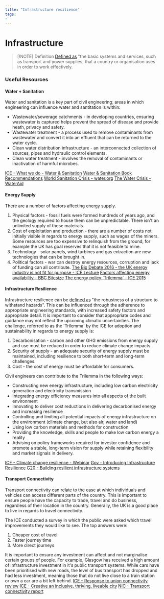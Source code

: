 ```yaml
---
title: "Infrastructure resilience"
tags: 
- 
---
```

# Infrastructure

> [!NOTE] Definition
> [Defined as](https://dictionary.cambridge.org/dictionary/english/infrastructure) "the basic systems and services, such as transport and power supplies, that a country or organisation uses in order to work effectively.


### Useful Resources
#### Water + Sanitation
Water and sanitation is a key part of civil engineering; areas in which engineering can influence water and santitation is within:
 - Wastewater/sewerage catchments - in developing countries, ensuring wastewater is captured helps prevent the spread of disease and provide heath, privacy and safety. 
 - Wastewater treatment - a process used to remove contaminants from wastewater and convert it into an effluent that can be returned to the water cycle.
 - Clean water distribution infrastructure - an interconnected collection of sources, pipes and hydraulic control elements. 
 - Clean water treatment - involves the removal of contaminants or inactivation of harmful microbes. 

[ICE - What we do - Water & Sanitation](http://www.ice.org.uk/about-ice/what-we-do/water-and-sanitation-community-of-practice)
[Water & Sanitation Book Recommendations](http://www.ice.org.uk/news-and-insight/latest-ice-news/library-recommendations-on-sustainable-management)
[World Sanitation Crisis - water.org](https://water.org/our-impact/water-crisis/global-sanitation-crisis/)
[The Water Crisis - WaterAid](https://www.wateraid.org/uk/the-crisis/water)

#### Energy Supply
There are a number of factors affecting energy supply.
1) Physical factors - fossil fuels were formed hundreds of years ago, and the geology required to house them can be unpredictable. There isn't an unlimited supply of these mateirals.
2) Cost of exploitation and production - there are a number of costs not initially visible in regards to energy supply, such as wages of the miners. Some resources are too expensive to relinquish from the ground, for example the UK has goal reserves that it is not feasible to mine. 
3) Technology - solar panels, wind turbines and gas extraction are new technologies that can be brought in.
4) Political factors - war can destroy energy resources, corruption and lack of funding can all contribute.
[The Big Debate 2016 - the UK energy industry is not fit for purpose - ICE Lecture](https://www.ice.org.uk/events/past-events-and-recordings/recorded-lectures/the-big-debate-2016-this-house-believes-that-the-uk-energy-industry-is-not-fit-for-purpose-to-secure-a-low-carbon-energy-supply-london/)
[Factors affecting energy availability - BBC Bitesize](https://www.bbc.co.uk/bitesize/guides/zxc2sg8/revision/2)
[The energy policy 'Trilemma' - ICE 2015](https://www.ice.org.uk/engineering-resources/briefing-sheets/the-energy-policy-trilemma/)

#### Infrastructure Resilience
Infrastructure resilience can be [defined as](https://www.gov.uk/research-for-development-outputs/introducing-infrastructure-resilience) "the robustness of a structure to withstand hazards". This can be influenced through the adherence to appropriate engineering standards, with increased safety factors and appropriate detail. 
It is important to consider that appropriate codes and guidance may not reflect the upcoming climatic uncertainties. The challenge, referred to as the 'Trilemma' by the ICE for adoption and sustainability in regards to energy supply is:
1) Decarbonisation - carbon and other GHG emissions from energy supply and use must be reduced in order to reduce climate change impacts. 
2) Security of supply - an adequate security of energy supply must be maintained, including resilience to both short-term and long-term challenges.
3) Cost - the cost of energy must be affordable for consumers.

Civil engineers can contribute to the Trilemma in the following ways:
 - Constructing new energy infrastructure, including low carbon electricity generation and electricity transmission
 - Integrating energy efficiency measures into all aspects of the built environment
 - Innovating to deliver cost reductions in delivering decarbonised energy and increasing resilience
 - Controlling and limiting all potential impacts of energy infrastructure on the environment (climate change, but also air, water and land)
 - Using low carbon materials and methods for construction
 - Providing the knowledge, skills and people to make low carbon energy a reality
 - Advising on policy frameworks required for investor confidence and promote a stable, long-term vision for supply while retaining flexibility and market signals in delivery.

[ICE - Climate change resilience - Webinar](http://www.ice.org.uk/eventarchive/climate-change-resilience-infrastructure-webinar)
[Gov - Introducing Infrastructure Resilience](http://www.gov.uk/research-for-development-outputs/introducing-infrastructure-resilience)
[G20 - Building resilient infrastructure systems](http://www.g20-insights.org/policy_briefs/building-resilient-infrastructure-systems/)

#### Transport Connectivity
Transport connectivity can relate to the ease at which individuals and vehicles can access different parts of the country. This is important to ensure people have the capacity to trade, travel and do business, regardless of their location in the country. Generally, the UK is a good place to live in regards to travel connectivity. 

The ICE conducted a survey in which the public were asked which travel improvements they would like to see. The top answers were:

1) Cheaper cost of travel
2) Faster journey time
3) More direct journeys

It is important to ensure any investment can affect and not marginalise certain groups of people. For example, Glasgow has received a high amount of infrastructure investment in it's public transport systems. While cars have been prioritised with new roads, the level of bus transport has dropped and had less investment, meaning those that do not live close to a train station or own a car are a bit left behind.
[ICE - Response to union connectivity review](http://www.ice.org.uk/news-and-insight/policy/ice-response-to-the-union-connectivity-review)
[ICE - Creative an inclusive, thriving, liveable city](http://www.ice.org.uk/eventarchive/creating-inclusive-thriving-liveable-city-glasgow)
[NIC - Transport connectivity report](https://nic.org.uk/app/uploads/NIC-Transport-Connectivity-1-Final-Report.pdf)

